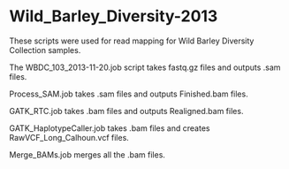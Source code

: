 # Wild_Barley_Diversity-2013
These scripts were used for read mapping for Wild Barley Diversity Collection samples.

The WBDC_103_2013-11-20.job script takes fastq.gz files and outputs .sam files.

Process_SAM.job takes .sam files and outputs Finished.bam files.

GATK_RTC.job takes .bam files and outputs Realigned.bam files.

GATK_HaplotypeCaller.job takes .bam files and creates RawVCF_Long_Calhoun.vcf files.

Merge_BAMs.job merges all the .bam files.
